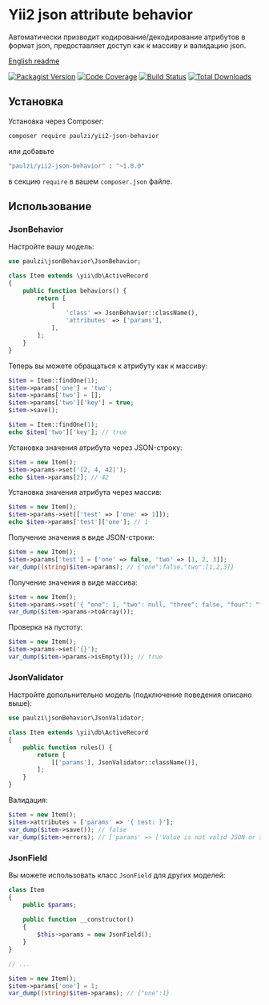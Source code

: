 # Yii2 json attribute behavior

Автоматически призводит кодирование/декодирование атрибутов в формат json, предоставляет доступ как к массиву и валидацию json.

[English readme](https://github.com/paulzi/yii2-json-behavior/)

[![Packagist Version](https://img.shields.io/packagist/v/paulzi/yii2-json-behavior.svg)](https://packagist.org/packages/paulzi/yii2-json-behavior)
[![Code Coverage](https://img.shields.io/scrutinizer/coverage/g/paulzi/yii2-json-behavior/master.svg)](https://scrutinizer-ci.com/g/paulzi/yii2-json-behavior/?branch=master)
[![Build Status](https://img.shields.io/travis/paulzi/yii2-json-behavior/master.svg)](https://travis-ci.org/paulzi/yii2-json-behavior)
[![Total Downloads](https://img.shields.io/packagist/dt/paulzi/yii2-json-behavior.svg)](https://packagist.org/packages/paulzi/yii2-json-behavior)

## Установка

Установка через Composer:

```bash
composer require paulzi/yii2-json-behavior
```

или добавьте

```bash
"paulzi/yii2-json-behavior" : "~1.0.0"
```

в секцию `require` в вашем `composer.json` файле.

## Использование

### JsonBehavior

Настройте вашу модель:

```php
use paulzi\jsonBehavior\JsonBehavior;

class Item extends \yii\db\ActiveRecord
{
    public function behaviors() {
        return [
            [
                'class' => JsonBehavior::className(),
                'attributes' => ['params'],
            ],
        ];
    }
}
```

Теперь вы можете обращаться к атрибуту как к массиву:

```php
$item = Item::findOne(1);
$item->params['one'] = 'two';
$item->params['two'] = [];
$item->params['two']['key'] = true;
$item->save();

$item = Item::findOne(1);
echo $item['two']['key']; // true
```

Установка значения атрибута через JSON-строку:

```php
$item = new Item();
$item->params->set('[2, 4, 42]');
echo $item->params[2]; // 42
```

Установка значения атрибута через массив:

```php
$item = new Item();
$item->params->set(['test' => ['one' => 1]]);
echo $item->params['test']['one']; // 1
```

Получение значения в виде JSON-строки:

```php
$item = new Item();
$item->params['test'] = ['one' => false, 'two' => [1, 2, 3]];
var_dump((string)$item->params); // {"one":false,"two":[1,2,3]}
```

Получение значения в виде массива:

```php
$item = new Item();
$item->params->set('{ "one": 1, "two": null, "three": false, "four": "four" }');
var_dump($item->params->toArray());
```

Проверка на пустоту:

```php
$item = new Item();
$item->params->set('{}');
var_dump($item->params->isEmpty()); // true
```

### JsonValidator

Настройте допольнительно модель (подключение поведения описано выше):

```php
use paulzi\jsonBehavior\JsonValidator;

class Item extends \yii\db\ActiveRecord
{
    public function rules() {
        return [
            [['params'], JsonValidator::className()],
        ];
    }
}
```

Валидация:

```php
$item = new Item();
$item->attributes = ['params' => '{ test: }'];
var_dump($item->save()); // false
var_dump($item->errors); // ['params' => ['Value is not valid JSON or scalar']]
```

### JsonField

Вы можете использовать класс `JsonField` для других моделей:

```php
class Item
{
    public $params;
    
    public function __constructor()
    {
        $this->params = new JsonField();
    }
}

// ...

$item = new Item();
$item->params['one'] = 1;
var_dump((string)$item->params); // {"one":1}
```